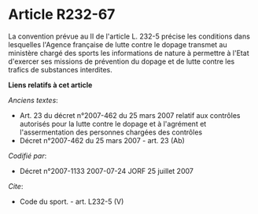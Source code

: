 # Article R232-67

La convention prévue au II de l'article L. 232-5 précise les conditions dans lesquelles l'Agence française de lutte contre le
dopage transmet au ministère chargé des sports les informations de nature à permettre à l'Etat d'exercer ses missions de
prévention du dopage et de lutte contre les trafics de substances interdites.

**Liens relatifs à cet article**

_Anciens textes_:

  - Art. 23 du décret n°2007-462 du 25 mars 2007 relatif aux contrôles autorisés pour la lutte contre le dopage et à l'agrément et l'assermentation des personnes chargées des contrôles
  - Décret n°2007-462 du 25 mars 2007 - art. 23 (Ab)

_Codifié par_:

  - Décret n°2007-1133 2007-07-24 JORF 25 juillet 2007

_Cite_:

  - Code du sport. - art. L232-5 (V)
